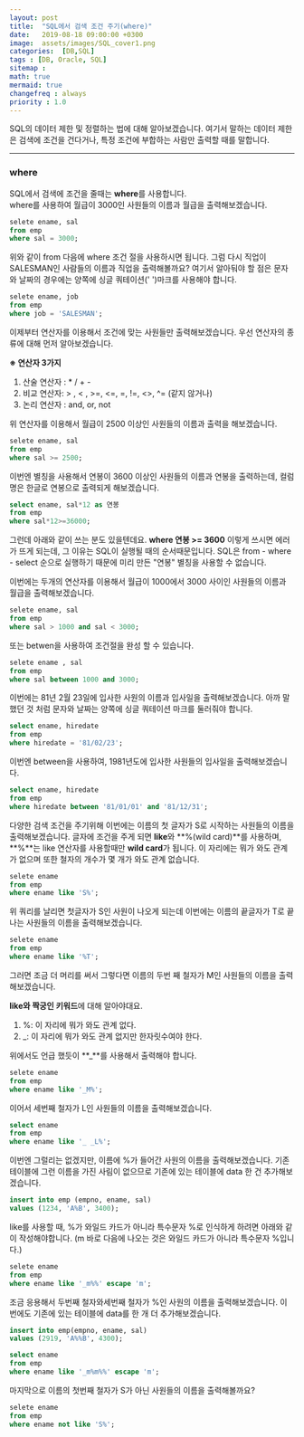 ```yaml
---
layout: post
title:  "SQL에서 검색 조건 주기(where)"
date:   2019-08-18 09:00:00 +0300
image:  assets/images/SQL_cover1.png
categories:  [DB,SQL]
tags : [DB, Oracle, SQL]
sitemap :
math: true
mermaid: true
changefreq : always
priority : 1.0
---
```



SQL의 데이터 제한 및 정렬하는 법에 대해 알아보겠습니다. 여기서 말하는 데이터 제한은 검색에 조건을 건다거나, 특정 조건에 부합하는 사람만 출력할 때를 말합니다.  

--------

### where 

SQL에서 검색에 조건을 줄때는 **where**를 사용합니다.  
where를 사용하여 월급이 3000인 사원들의 이름과 월급을 출력해보겠습니다.

```sql
selete ename, sal
from emp
where sal = 3000;
```

위와 같이 from 다음에 where 조건 절을 사용하시면 됩니다. 그럼 다시 직업이 SALESMAN인 사람들의 이름과 직업을 출력해볼까요? 여기서 알아둬야 할 점은 문자와 날짜의 경우에는 양쪽에 싱글 쿼테이션(' ')마크를 사용해야 합니다.  

```sql
selete ename, job
from emp
where job = 'SALESMAN';
```

이제부터 연산자를 이용해서 조건에 맞는 사원들만 출력해보겠습니다. 우선 연산자의 종류에 대해 먼저 알아보겠습니다.

**※ 연산자 3가지**
1. 산술 연산자 : * / + -
2. 비교 연산자: > , < , >=, <=, =, !=, <>, ^= (같지 않거나)
3. 논리 연산자 : and, or, not

위 연산자를 이용해서 월급이 2500 이상인 사원들의 이름과 출력을 해보겠습니다.

```sql
selete ename, sal
from emp
where sal >= 2500;
```

이번엔 별칭을 사용해서 연봉이 3600 이상인 사원들의 이름과 연봉을 출력하는데, 컬럼명은 한글로 연봉으로 출력되게 해보겠습니다.

```sql
select ename, sal*12 as 연봉
from emp
where sal*12>=36000;
```

그런데 아래와 같이 쓰는 분도 있을텐데요.
**where 연봉 >= 3600**  이렇게 쓰시면 에러가 뜨게 되는데, 그 이유는 SQL이 실행될 때의 순서때문입니다. SQL은 from - where - select 순으로 실행하기 때문에 미리 만든 "연봉" 별칭을 사용할 수 없습니다.

이번에는 두개의 연산자를 이용해서 월급이 1000에서 3000 사이인 사원들의 이름과 월급을 출력해보겠습니다.  

```sql
selete ename, sal
from emp
where sal > 1000 and sal < 3000;
```

또는 betwen을 사용하여 조건절을 완성 할 수 있습니다.  

```sql
selete ename , sal
from emp
where sal between 1000 and 3000;
```

이번에는 81년 2월 23일에 입사한 사원의 이름과 입사일을 출력해보겠습니다. 아까 말했던 것 처럼 문자와 날짜는 양쪽에 싱글 쿼테이션 마크를 둘러줘야 합니다.

```sql
select ename, hiredate
from emp
where hiredate = '81/02/23';
```

이번엔 between을 사용하여, 1981년도에 입사한 사원들의 입사일을 출력해보겠습니다.

```sql
select ename, hiredate
from emp
where hiredate between '81/01/01' and '81/12/31';
```  

다양한 검색 조건을 주기위해 이번에는 이름의 첫 글자가 S로 시작하는 사원들의 이름을 출력해보겠습니다. 글자에 조건을 주게 되면 **like**와 **%(wild card)**를 사용하며, **%**는 like 연산자를 사용할때만 **wild card**가 됩니다. 이 자리에는 뭐가 와도 관계가 없으며 또한 철자의 개수가 몇 개가 와도 관계 없습니다. 

```sql
selete ename
from emp
where ename like 'S%';
```

위 쿼리를 날리면 첫글자가 S인 사원이 나오게 되는데 이번에는 이름의 끝글자가 T로 끝나는 사원들의 이름을 출력해보겠습니다.

```sql
selete ename 
from emp
where ename like '%T';
```

그러면 조금 더 머리를 써서 그렇다면 이름의 두번 째 철자가 M인 사원들의 이름을 출력해보겠습니다.


**like와 짝궁인 키워드**에 대해 알아야대요.  
1. %: 이 자리에 뭐가 와도 관계 없다.  
2. _: 이 자리에 뭐가 와도 관계 없지만 한자릿수여야 한다.  

위에서도 언급 했듯이 **_**를 사용해서 출력해야 합니다.

```sql
selete ename
from emp
where ename like '_M%';
```

이어서 세번째 철자가 L인 사원들의 이름을 출력해보겠습니다.

```sql
select ename
from emp
where ename like '_ _L%';
```

이번엔 그럴리는 없겠지만, 이름에 %가 들어간 사원의 이름을 출력해보겠습니다.
기존 테이블에 그런 이름을 가진 사림이 없으므로 기존에 있는 테이블에 data 한 건 추가해보겠습니다.

```sql
insert into emp (empno, ename, sal)
values (1234, 'A%B', 3400);
```

like를 사용할 때, %가 와일드 카드가 아니라 특수문자 %로 인식하게 하려면 아래와 같이 작성해야합니다. 
(m 바로 다음에 나오는 것은 와일드 카드가 아니라 특수문자 %입니다.)

```sql
selete ename
from emp
where ename like '_m%%' escape 'm';
```

조금 응용해서 두번째 철자와세번째 철자가 %인 사원의 이름을 출력해보겠습니다.
이번에도 기존에 있는 테이블에 data를 한 개 더 추가해보겠습니다.

```sql
insert into emp(empno, ename, sal)
values (2919, 'A%%B', 4300);
```  



```sql
select ename
from emp
where ename like '_m%m%%' escape 'm';
```
 
마지막으로 이름의 첫번째 철자가 S가 아닌 사원들의 이름을 출력해볼까요?  

```sql
selete ename
from emp
where ename not like 'S%';
```

